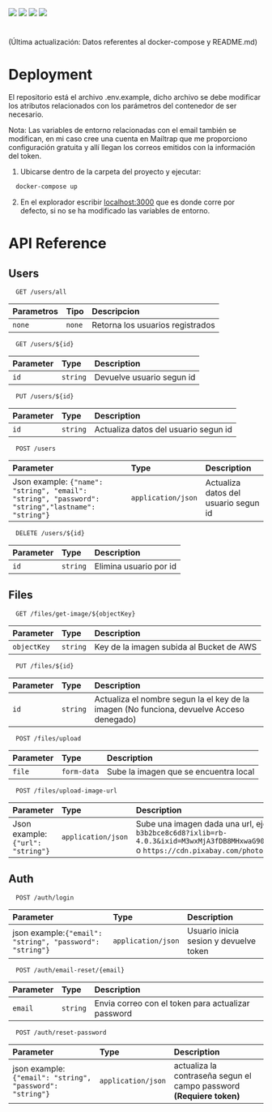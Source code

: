 

 

![](https://img.shields.io/badge/Node%20JS-v18-75b062)
![](https://img.shields.io/badge/Nest%20JS-v10.1.10-ea2845)
![](https://img.shields.io/badge/PostgresSQL-v13-2f6695)
![](https://img.shields.io/badge/JWT--yellow)


#
(Última actualización: Datos referentes al docker-compose y README.md)

# Deployment

El repositorio está el archivo .env.example, dicho archivo se debe modificar los atributos relacionados con los parámetros del contenedor de ser necesario.

Nota: Las variables de entorno relacionadas con el email también se modifican, en mi caso cree una cuenta en Mailtrap que me proporciono configuración gratuita y allí llegan los correos emitidos con la información del token.


1. Ubicarse dentro de la carpeta del proyecto y ejecutar:

```bash
  docker-compose up

```

2. En el explorador escribir <localhost:3000> que es donde corre por defecto, si no se ha modificado las variables de entorno.






# API Reference

## Users

```http
  GET /users/all
```

| Parametros | Tipo     | Descripcion                |
| :-------- | :------- | :------------------------- |
| `none` | `none` | Retorna los usuarios registrados|


```http
  GET /users/${id}
```

| Parameter | Type     | Description                       |
| :-------- | :------- | :-------------------------------- |
| `id`      | `string` | Devuelve usuario segun id |


```http
  PUT /users/${id}
```

| Parameter | Type     | Description                       |
| :-------- | :------- | :-------------------------------- |
| `id`      | `string` | Actualiza datos del usuario segun id |

```http
  POST /users
```

| Parameter | Type     | Description                       |
| :-------- | :------- | :-------------------------------- |
|Json example: `{"name": "string", "email": "string", "password": "string","lastname": "string"}`| `application/json`  | Actualiza datos del usuario segun id |


```http
  DELETE /users/${id}
```

| Parameter | Type     | Description                       |
| :-------- | :------- | :-------------------------------- |
| `id`      | `string` | Elimina usuario por id |



## Files

```http
  GET /files/get-image/${objectKey}
```

| Parameter | Type     | Description                       |
| :-------- | :------- | :-------------------------------- |
| `objectKey`| `string` | Key de la imagen subida al Bucket de AWS |


```http
  PUT /files/${id}
```

| Parameter | Type     | Description                       |
| :-------- | :------- | :-------------------------------- |
| `id`      | `string` | Actualiza el nombre segun la el key de la imagen (No funciona, devuelve Acceso denegado) |

```http
  POST /files/upload
```

| Parameter | Type     | Description                       |
| :-------- | :------- | :-------------------------------- |
| `file`| `form-data`  | Sube la imagen que se encuentra local |


```http
  POST /files/upload-image-url
```

| Parameter | Type     | Description                       |
| :-------- | :------- | :-------------------------------- |
| Json example: `{"url": "string"}`    | `application/json` | Sube una imagen dada una url, ejemplo de url: `https://images.unsplash.com/photo-1682814270823-b3b2bce8c6d8?ixlib=rb-4.0.3&ixid=M3wxMjA3fDB8MHxwaG90by1wYWdlfHx8fGVufDB8fHx8fA%3D%3D&auto=format&fit=crop&w=1000&q=80` o  `https://cdn.pixabay.com/photo/2023/07/20/11/00/pie-8139063_960_720.jpg`|


## Auth

```http
  POST /auth/login
```

| Parameter | Type     | Description                       |
| :-------- | :------- | :-------------------------------- |
| json example:`{"email": "string", "password": "string"}`| `application/json`  | Usuario inicia sesion y devuelve token |


```http
  POST /auth/email-reset/{email}
```

| Parameter | Type     | Description                       |
| :-------- | :------- | :-------------------------------- |
| `email`| `string`  | Envia correo con el token para actualizar password |


```http
  POST /auth/reset-password
```

| Parameter | Type     | Description                       |
| :-------- | :------- | :-------------------------------- |
| json example: `{"email": "string", "password": "string"}` | `application/json` | actualiza la contraseña segun el campo password **(Requiere token)**|


